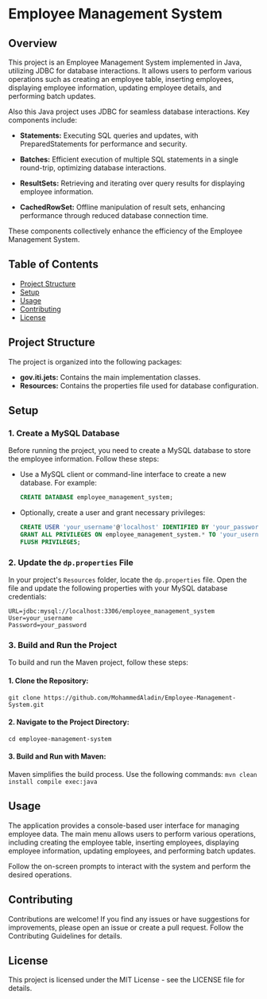 # Employee Management System

## Overview

This project is an Employee Management System implemented in Java, utilizing JDBC for database interactions. It allows users to perform various operations such as creating an employee table, inserting employees, displaying employee information, updating employee details, and performing batch updates.

Also this Java project uses JDBC for seamless database interactions. Key components include:

- **Statements:** Executing SQL queries and updates, with PreparedStatements for performance and security.

- **Batches:** Efficient execution of multiple SQL statements in a single round-trip, optimizing database interactions.

- **ResultSets:** Retrieving and iterating over query results for displaying employee information.

- **CachedRowSet:** Offline manipulation of result sets, enhancing performance through reduced database connection time.

These components collectively enhance the efficiency of the Employee Management System.

## Table of Contents

- [Project Structure](#project-structure)
- [Setup](#setup)
- [Usage](#usage)
- [Contributing](#contributing)
- [License](#license)

## Project Structure

The project is organized into the following packages:

- **gov.iti.jets:** Contains the main implementation classes.
- **Resources:** Contains the properties file used for database configuration.

## Setup

### 1. Create a MySQL Database

Before running the project, you need to create a MySQL database to store the employee information. Follow these steps:

   - Use a MySQL client or command-line interface to create a new database. For example:

     ```sql
     CREATE DATABASE employee_management_system;
     ```

   - Optionally, create a user and grant necessary privileges:

     ```sql
     CREATE USER 'your_username'@'localhost' IDENTIFIED BY 'your_password';
     GRANT ALL PRIVILEGES ON employee_management_system.* TO 'your_username'@'localhost';
     FLUSH PRIVILEGES;
     ```

### 2. Update the `dp.properties` File

In your project's `Resources` folder, locate the `dp.properties` file. Open the file and update the following properties with your MySQL database credentials:

   ```properties
   URL=jdbc:mysql://localhost:3306/employee_management_system
   User=your_username
   Password=your_password
   ```
### 3. Build and Run the Project
To build and run the Maven project, follow these steps:

#### 1. Clone the Repository:
 ```git clone https://github.com/MohammedAladin/Employee-Management-System.git```

#### 2. Navigate to the Project Directory:
 ```cd employee-management-system```

#### 3. Build and Run with Maven:
Maven simplifies the build process. Use the following commands:
 ```mvn clean install compile exec:java```

## Usage
The application provides a console-based user interface for managing employee data. The main menu allows users to perform various operations, including creating the employee table, inserting employees, displaying employee information, updating employees, and performing batch updates.

Follow the on-screen prompts to interact with the system and perform the desired operations.

## Contributing
Contributions are welcome! If you find any issues or have suggestions for improvements, please open an issue or create a pull request. Follow the Contributing Guidelines for details.

## License
This project is licensed under the MIT License - see the LICENSE file for details.
